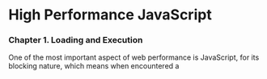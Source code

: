 # High Performance JavaScript

### Chapter 1. Loading and Execution

One of the most important aspect of web performance is JavaScript, for its blocking nature, which means when encountered a <script> the browser will stop everything while JavaScript code is being executing no matter the code is inline, import from external.

#### Script Positioning

Since JavaScript code blocks the page from rendering until if has fully downloaded and executed.

> The best approach is to put the <script> at the bottom of body

#### Non-blocking Script

+ **`defer`** : Indicate that this script do not modify DOM so it can be deferred executing safely after everything is loaded. The time of execution is before window.onload triggered.

+ **Dynamic script element**: Create a script element using JavaScript, and best to append it to <head>.

  ```javascript
  var script = document.createElement("script");
  script.type = "text/javascript";
  script.src = "file1.js"; 
  document.getElementsByTagName("head")[0].appendChild(script);
  ```

  By using this method, it is important that download and execute the script do not block other process of the page.

  ```javascript
  function loadScript(url, callback){
      var script = document.createElement("script") 
      script.type = "text/javascript";
      if (script.readyState){ 
          script.onreadystatechange = function(){
              if (script.readyState == "loaded" || script.readyState == "complete"){ script.onreadystatechange = null;
              callback(); }
          
      };
  	} else { //Others script.onload = function(){
      	callback(); };
      }
      script.src = url;
      document.getElementsByTagName("head")[0].appendChild(script); 
  }
  ```
